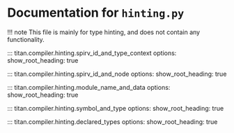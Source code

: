 # Documentation for ``hinting.py``

!!! note
    This file is mainly for type hinting, and does not contain any functionality.

::: titan.compiler.hinting.spirv_id_and_type_context
    options:
        show_root_heading: true

::: titan.compiler.hinting.spirv_id_and_node
    options:
        show_root_heading: true

::: titan.compiler.hinting.module_name_and_data
    options:
        show_root_heading: true

::: titan.compiler.hinting.symbol_and_type
    options:
        show_root_heading: true

::: titan.compiler.hinting.declared_types
    options:
        show_root_heading: true